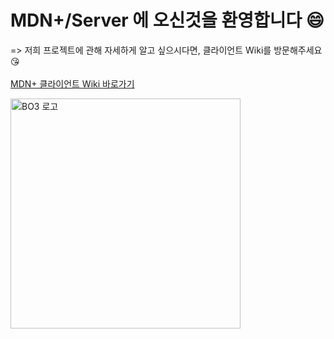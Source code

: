 # MDN+/Server 에 오신것을 환영합니다 😄

=> 저희 프로젝트에 관해 자세하게 알고 싶으시다면, 클라이언트 Wiki를 방문해주세요 😘
<br></br>
[MDN+ 클라이언트 Wiki 바로가기](https://github.com/codestates/MDNplus-client-/wiki)

<img width="368" alt="BO3 로고" src="https://user-images.githubusercontent.com/76875723/118400338-2cefd280-b69c-11eb-8e11-f6050496a05a.png">
